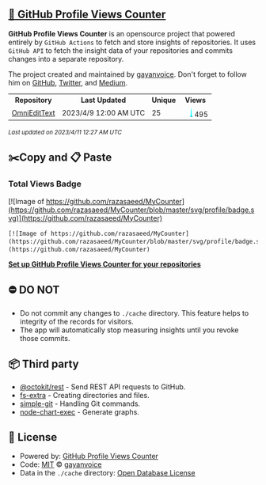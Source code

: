 ## [🚀 GitHub Profile Views Counter](https://github.com/gayanvoice/github-profile-views-counter)
**GitHub Profile Views Counter** is an opensource project that powered entirely by  `GitHub Actions` to fetch and store insights of repositories.
It uses `GitHub API` to fetch the insight data of your repositories and commits changes into a separate repository.

The project created and maintained by [gayanvoice](https://github.com/gayanvoice). Don't forget to follow him on [GitHub](https://github.com/gayanvoice), [Twitter](https://twitter.com/gayanvoice), and [Medium](https://gayanvoice.medium.com/).

<table>
	<tr>
		<th>
			Repository
		</th>
		<th>
			Last Updated
		</th>
		<th>
			Unique
		</th>
		<th>
			Views
		</th>
	</tr>
	<tr>
		<td>
			<a href="https://github.com/razasaeed/MyCounter/tree/master/readme/603401099/year.md">
				OmniEditText
			</a>
		</td>
		<td>
			2023/4/9 12:00 AM UTC
		</td>
		<td>
			25
		</td>
		<td>
			<img alt="Response time graph" src="https://github.com/razasaeed/MyCounter/raw/master/graph/603401099/small/year.png" height="20"> 495
		</td>
	</tr>
</table>

<small><i>Last updated on 2023/4/11 12:27 AM UTC</i></small>

## ✂️Copy and 📋 Paste
### Total Views Badge
[![Image of https://github.com/razasaeed/MyCounter](https://github.com/razasaeed/MyCounter/blob/master/svg/profile/badge.svg)](https://github.com/razasaeed/MyCounter)

```readme
[![Image of https://github.com/razasaeed/MyCounter](https://github.com/razasaeed/MyCounter/blob/master/svg/profile/badge.svg)](https://github.com/razasaeed/MyCounter)
```
[**Set up GitHub Profile Views Counter for your repositories**](https://github.com/gayanvoice/github-profile-views-counter)
## ⛔ DO NOT
- Do not commit any changes to `./cache` directory. This feature helps to integrity of the records for visitors.
- The app will automatically stop measuring insights until you revoke those commits.
## 📦 Third party

- [@octokit/rest](https://www.npmjs.com/package/@octokit/rest) - Send REST API requests to GitHub.
- [fs-extra](https://www.npmjs.com/package/fs-extra) - Creating directories and files.
- [simple-git](https://www.npmjs.com/package/simple-git) - Handling Git commands.
- [node-chart-exec](https://www.npmjs.com/package/node-chart-exec) - Generate graphs.
## 📄 License
- Powered by: [GitHub Profile Views Counter](https://github.com/gayanvoice/github-profile-views-counter)
- Code: [MIT](./LICENSE) © [gayanvoice](https://github.com/gayanvoice)
- Data in the `./cache` directory: [Open Database License](https://opendatacommons.org/licenses/odbl/1-0/)
